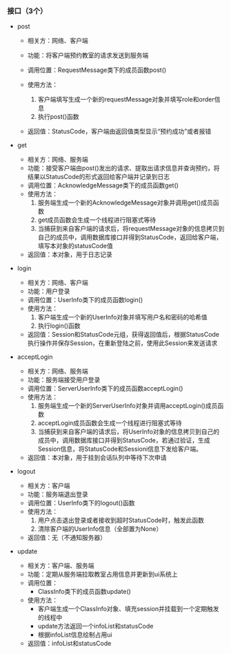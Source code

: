 ### 接口（3个）

* post

    * 相关方：网络、客户端
    * 功能：将客户端预约教室的请求发送到服务端
    * 调用位置：RequestMessage类下的成员函数post()
    * 使用方法：
        1.  客户端填写生成一个新的requestMessage对象并填写role和order信息
        2.  执行post()函数

    *   返回值：StatusCode，客户端由返回值类型显示“预约成功”或者报错
* get

    * 相关方：网络、服务端
    * 功能：接受客户端由post()发出的请求、提取出请求信息并查询预约，将结果以StatusCode的形式返回给客户端并记录到日志
    * 调用位置：AcknowledgeMessage类下的成员函数get()
    * 使用方法：
        1.  服务端生成一个新的AcknowledgeMessage对象并调用get()成员函数
        2.  get成员函数会生成一个线程进行阻塞式等待
        3.  当捕获到来自客户端的请求后，将requestMessage对象的信息拷贝到自己的成员中，调用数据库接口并得到StatusCode，返回给客户端，填写本对象的statusCode值
    * 返回值：本对象，用于日志记录
* login

    * 相关方：网络、客户端
    * 功能：用户登录
    * 调用位置：UserInfo类下的成员函数login()
    * 使用方法：
        1.  客户端生成一个新的UserInfo对象并填写用户名和密码的哈希值
        2.  执行login()函数
    * 返回值：Session和StatusCode元组，获得返回值后，根据StatusCode执行操作并保存Session，在重新登陆之前，使用此Session来发送请求
* acceptLogin

    * 相关方：网络、服务端
    * 功能：服务端接受用户登录
    * 调用位置：ServerUserInfo类下的成员函数acceptLogin()
    * 使用方法：
        1.  服务端生成一个新的ServerUserInfo对象并调用acceptLogin()成员函数
        2.  acceptLogin成员函数会生成一个线程进行阻塞式等待
        3.  当捕获到来自客户端的请求后，将UserInfo对象的信息拷贝到自己的成员中，调用数据库接口并得到StatusCode，若通过验证，生成Session信息，将StatusCode和Sessioni信息下发给客户端。
    * 返回值：本对象，用于挂到会话队列中等待下次申请
* logout

    * 相关方：客户端
    * 功能：服务端退出登录
    * 调用位置：UserInfo类下的logout()函数
    * 使用方法：
        1.  用户点击退出登录或者接收到超时StatusCode时，触发此函数
        2.  清除客户端的UserInfo信息（全部置为None）
    * 返回值：无（不通知服务器）
* update
    * 相关方：客户端、服务端
    * 功能：定期从服务端拉取教室占用信息并更新到ui系统上
    * 调用位置：
        * ClassInfo类下的成员函数update()
    * 使用方法：
        * 客户端生成一个ClassInfo对象、填充session并挂载到一个定期触发的线程中
        * update方法返回一个infoList和statusCode
        * 根据infoList信息绘制占用ui
    * 返回值：infoList和statusCode